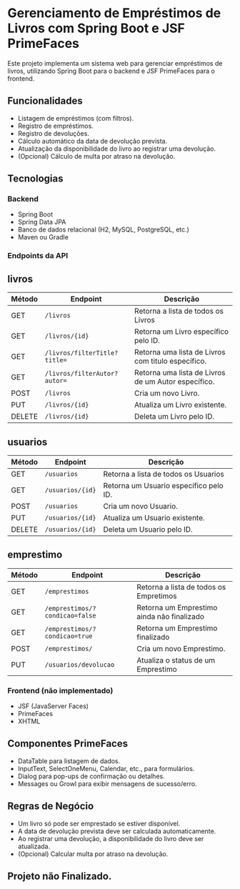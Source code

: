 # Gerenciamento de Empréstimos de Livros com Spring Boot e JSF PrimeFaces

Este projeto implementa um sistema web para gerenciar empréstimos de livros, utilizando Spring Boot para o backend e JSF PrimeFaces para o frontend.

## Funcionalidades

* Listagem de empréstimos (com filtros).
* Registro de empréstimos.
* Registro de devoluções.
* Cálculo automático da data de devolução prevista.
* Atualização da disponibilidade do livro ao registrar uma devolução.
* (Opcional) Cálculo de multa por atraso na devolução.

## Tecnologias

### Backend

* Spring Boot
* Spring Data JPA
* Banco de dados relacional (H2, MySQL, PostgreSQL, etc.)
* Maven ou Gradle



### Endpoints da API

## livros

| Método | Endpoint                     | Descrição                                           |
| ------ |------------------------------|-----------------------------------------------------|
| GET    | `/livros`                    | Retorna a lista de todos os Livros                  |
| GET    | `/livros/{id}`               | Retorna um Livro específico pelo ID.                |
| GET    | `/livros/filterTitle?title=` | Retorna uma lista de Livros com titulo específico.  |
| GET    | `/livros/filterAutor?autor=` | Retorna uma lista de Livros de um Autor específico. |
| POST   | `/livros`                    | Cria um novo Livro.                                 |
| PUT    | `/livros/{id}`               | Atualiza um Livro existente.                        |
| DELETE | `/livros/{id}`               | Deleta um Livro pelo ID.                            |

## usuarios

| Método | Endpoint         | Descrição                              |
| ------ |------------------|----------------------------------------|
| GET    | `/usuarios`      | Retorna a lista de todos os Usuarios   |
| GET    | `/usuarios/{id}` | Retorna um Usuario específico pelo ID. |
| POST   | `/usuarios`      | Cria um novo Usuario.                  |
| PUT    | `/usuarios/{id}` | Atualiza um Usuario existente.         |
| DELETE | `/usuarios/{id}` | Deleta um Usuario pelo ID.             |

## emprestimo

| Método | Endpoint                       | Descrição                                   |
| ------ |--------------------------------|---------------------------------------------|
| GET    | `/emprestimos`                 | Retorna a lista de todos os Empretimos      |
| GET    | `/emprestimos/?condicao=false` | Retorna um Emprestimo  ainda não finalizado |
| GET    | `/emprestimos/?condicao=true`  | Retorna um Emprestimo finalizado            |
| POST   | `/emprestimos/`                | Cria um novo Emprestimo.                    |
| PUT    | `/usuarios/devolucao`          | Atualiza o status de um Emprestimo          |


### Frontend (não implementado)

* JSF (JavaServer Faces)
* PrimeFaces
* XHTML

## Componentes PrimeFaces

* DataTable para listagem de dados.
* InputText, SelectOneMenu, Calendar, etc., para formulários.
* Dialog para pop-ups de confirmação ou detalhes.
* Messages ou Growl para exibir mensagens de sucesso/erro.

## Regras de Negócio

* Um livro só pode ser emprestado se estiver disponível.
* A data de devolução prevista deve ser calculada automaticamente.
* Ao registrar uma devolução, a disponibilidade do livro deve ser atualizada.
* (Opcional) Calcular multa por atraso na devolução.

## Projeto não Finalizado.